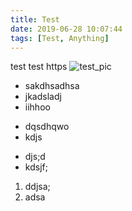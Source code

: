 ```yaml
---
title: Test
date: 2019-06-28 10:07:44
tags: [Test, Anything]
---
```

test test
https
![test_pic](example.jpg)
<!--more-->
+ sakdhsadhsa
+ jkadsladj
+ iihhoo
- dqsdhqwo
- kdjs
* djs;d
* kdsjf;
1. ddjsa;
1. adsa